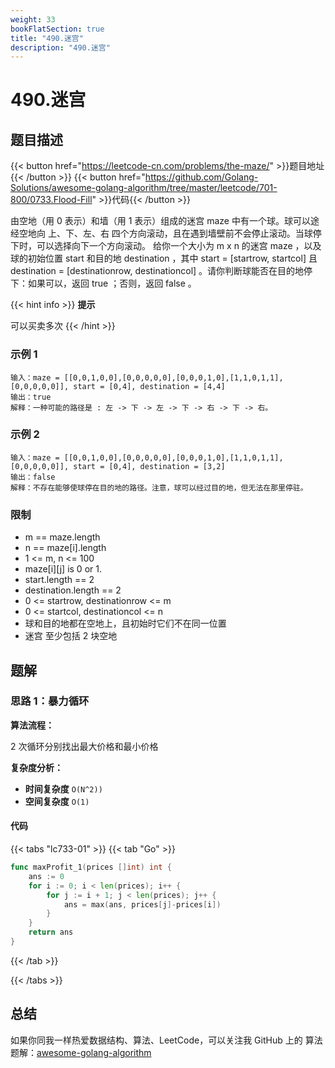 ```yaml
---
weight: 33
bookFlatSection: true
title: "490.迷宫"
description: "490.迷宫"
---
```


# 490.迷宫

## 题目描述

{{< button href="https://leetcode-cn.com/problems/the-maze/" >}}题目地址{{< /button >}}
{{< button href="https://github.com/Golang-Solutions/awesome-golang-algorithm/tree/master/leetcode/701-800/0733.Flood-Fill" >}}代码{{< /button >}}

由空地（用 0 表示）和墙（用 1 表示）组成的迷宫 maze 中有一个球。球可以途经空地向 上、下、左、右 四个方向滚动，且在遇到墙壁前不会停止滚动。当球停下时，可以选择向下一个方向滚动。
给你一个大小为 m x n 的迷宫 maze ，以及球的初始位置 start 和目的地 destination ，其中 start = [startrow, startcol] 且 destination = [destinationrow, destinationcol] 。请你判断球能否在目的地停下：如果可以，返回 true ；否则，返回 false 。

{{< hint info >}}
**提示**

可以买卖多次
{{< /hint >}}

### **示例 1**

```text
输入：maze = [[0,0,1,0,0],[0,0,0,0,0],[0,0,0,1,0],[1,1,0,1,1],[0,0,0,0,0]], start = [0,4], destination = [4,4]
输出：true
解释：一种可能的路径是 : 左 -> 下 -> 左 -> 下 -> 右 -> 下 -> 右。
```

### **示例 2**

```text
输入：maze = [[0,0,1,0,0],[0,0,0,0,0],[0,0,0,1,0],[1,1,0,1,1],[0,0,0,0,0]], start = [0,4], destination = [3,2]
输出：false
解释：不存在能够使球停在目的地的路径。注意，球可以经过目的地，但无法在那里停驻。
```

### **限制**

- m == maze.length
- n == maze[i].length
- 1 <= m, n <= 100
- maze[i][j] is 0 or 1.
- start.length == 2
- destination.length == 2
- 0 <= startrow, destinationrow <= m
- 0 <= startcol, destinationcol <= n
- 球和目的地都在空地上，且初始时它们不在同一位置
- 迷宫 至少包括 2 块空地

## 题解

### 思路 1：**暴力循环**

**算法流程：**

2 次循环分别找出最大价格和最小价格

**复杂度分析：**

- **时间复杂度** `O(N^2))`
- **空间复杂度** `O(1)`

#### 代码

{{< tabs "lc733-01" >}}
{{< tab "Go" >}}

```go
func maxProfit_1(prices []int) int {
	ans := 0
	for i := 0; i < len(prices); i++ {
		for j := i + 1; j < len(prices); j++ {
			ans = max(ans, prices[j]-prices[i])
		}
	}
	return ans
}
```

{{< /tab >}}

{{< /tabs >}}

## 总结

如果你同我一样热爱数据结构、算法、LeetCode，可以关注我 GitHub 上的 算法 题解：[awesome-golang-algorithm](https://github.com/Golang-Solutions/awesome-golang-algorithm)

